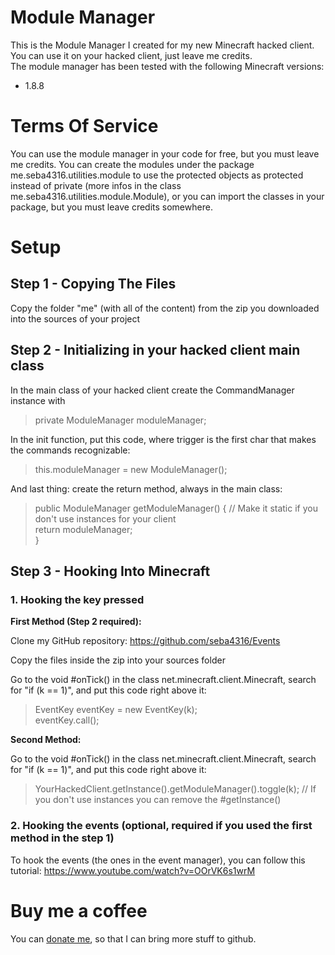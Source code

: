 # Module Manager
This is the Module Manager I created for my new Minecraft hacked client.<br>
You can use it on your hacked client, just leave me credits.<br>
The module manager has been tested with the following Minecraft versions:
- 1.8.8
 
 # Terms Of Service
 You can use the module manager in your code for free, but you must leave me credits. You can create the modules under the package me.seba4316.utilities.module to use the protected objects as protected instead of private (more infos in the class me.seba4316.utilities.module.Module), or you can import the classes in your package, but you must leave credits somewhere.
 
 # Setup
 ## Step 1 - Copying The Files
 Copy the folder "me" (with all of the content) from the zip you downloaded into the sources of your project
 ## Step 2 - Initializing in your hacked client main class
 In the main class of your hacked client create the CommandManager instance with<br>
 > private ModuleManager moduleManager;<br>
 
 In the init function, put this code, where trigger is the first char that makes the commands recognizable:
 > this.moduleManager = new ModuleManager();<br>
 
 And last thing: create the return method, always in the main class:
 > public ModuleManager getModuleManager() { // Make it static if you don't use instances for your client<br>
 >		return moduleManager;<br>
 > }
 ## Step 3 - Hooking Into Minecraft
 ### 1. Hooking the key pressed
 **First Method (Step 2 required):**
 
 Clone my GitHub repository: https://github.com/seba4316/Events
 
 Copy the files inside the zip into your sources folder
 
 Go to the void #onTick() in the class net.minecraft.client.Minecraft, search for "if (k == 1)", and put this code right above it:
 > EventKey eventKey = new EventKey(k);<br>
 > eventKey.call();
 
 **Second Method:**
 
 Go to the void #onTick() in the class net.minecraft.client.Minecraft, search for "if (k == 1)", and put this code right above it:
 > YourHackedClient.getInstance().getModuleManager().toggle(k); // If you don't use instances you can remove the #getInstance()
 ### 2. Hooking the events (optional, required if you used the first method in the step 1)
 To hook the events (the ones in the event manager), you can follow this tutorial: https://www.youtube.com/watch?v=OOrVK6s1wrM
 
 
 # Buy me a coffee
You can <a href="https://www.paypal.com/cgi-bin/webscr?cmd=_donations&business=seba14%40outlook.it&item_name=Buy+me+a+coffee&currency_code=EUR&source=url">donate me</a>, so that I can bring more stuff to github.
